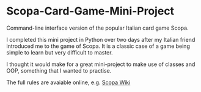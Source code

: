 # Scopa-Card-Game-Mini-Project
Command-line interface version of the popular Italian card game Scopa.

I completed this mini project in Python over two days after my Italian friend introduced me to the game of Scopa. It is a classic case of a game being simple to learn but very difficult to master.

I thought it would make for a great mini-project to make use of classes and OOP, something that I wanted to practise.

The full rules are avaiable online, e.g. [Scopa Wiki](https://en.wikipedia.org/wiki/Scopa#Gameplay)
